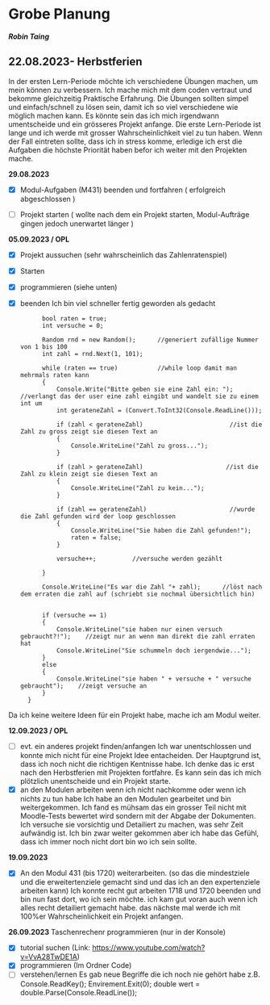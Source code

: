 # Grobe Planung

***Robin Taing***

## 22.08.2023- Herbstferien

In der ersten Lern-Periode möchte ich verschiedene Übungen machen, um mein können zu verbessern. Ich mache mich mit dem coden vertraut und bekomme gleichzeitig Praktische Erfahrung. Die Übungen sollten simpel und einfach/schnell zu lösen sein, damit ich so viel verschiedene wie möglich machen kann. Es könnte sein das ich mich irgendwann umentscheide und ein grösseres Projekt anfange. 
Die erste Lern-Periode ist lange und ich werde mit grosser Wahrscheinlichkeit viel zu tun haben. Wenn der Fall eintreten sollte, dass ich in stress komme, erledige ich erst die Aufgaben die höchste Priorität haben befor ich weiter mit den Projekten mache. 


**29.08.2023**
- [x] Modul-Aufgaben (M431) beenden und fortfahren ( erfolgreich abgeschlossen )
- [ ] Projekt starten ( wollte nach dem ein Projekt starten, Modul-Aufträge gingen jedoch unerwartet länger )


**05.09.2023 / OPL**
- [X] Projekt aussuchen (sehr wahrscheinlich das Zahlenratenspiel)
- [X] Starten
- [X] programmieren    (siehe unten)
- [X] beenden          Ich bin viel schneller fertig geworden als gedacht


            bool raten = true;
            int versuche = 0;
            
            Random rnd = new Random();      //generiert zufällige Nummer von 1 bis 100
            int zahl = rnd.Next(1, 101);

            while (raten == true)           //while loop damit man mehrmals raten kann
            {
                Console.Write("Bitte geben sie eine Zahl ein: ");             //verlangt das der user eine zahl eingibt und wandelt sie zu einem int um
                int gerateneZahl = (Convert.ToInt32(Console.ReadLine()));

                if (zahl < gerateneZahl)                        //ist die Zahl zu gross zeigt sie diesen Text an
                {
                    Console.WriteLine("Zahl zu gross...");
                }

                if (zahl > gerateneZahl)                       //ist die Zahl zu klein zeigt sie diesen Text an
                {
                    Console.WriteLine("Zahl zu kein...");
                }

                if (zahl == gerateneZahl)                       //wurde die Zahl gefunden wird der loop geschlossen
                {
                    Console.WriteLine("Sie haben die Zahl gefunden!");
                    raten = false;
                }

                versuche++;          //versuche werden gezählt

            }

            Console.WriteLine("Es war die Zahl "+ zahl);      //löst nach dem erraten die zahl auf (schriebt sie nochmal übersichtlich hin)
            
            
            if (versuche == 1)
            {               
                Console.WriteLine("sie haben nur einen versuch gebraucht?!");    //zeigt nur an wenn man direkt die zahl erraten hat
                Console.WriteLine("Sie schummeln doch iergendwie...");
            }
            else
            {
                Console.WriteLine("sie haben " + versuche + " versuche gebraucht");    //zeigt versuche an
            }
        }         

Da ich keine weitere Ideen für ein Projekt habe, mache ich am Modul weiter.

**12.09.2023 / OPL**
- [ ] evt. ein anderes projekt finden/anfangen
      Ich war unentschlossen und konnte mich nicht für eine Projekt Idee entacheiden. Der Hauptgrund ist, dass ich noch nicht die richtigen Kentnisse habe. Ich denke das ic
      erst nach den Herbstferien mit Projekten fortfahre. Es kann sein das ich mich plötzlich unentscheide und ein Projekt starte.
- [x] an den Modulen arbeiten wenn ich nicht nachkomme oder wenn ich nichts zu tun habe
      Ich habe an den Modulen gearbeitet und bin weitergekommen. Ich fand es mühsam das ein grosser Teil nicht mit Moodle-Tests bewertet wird sondern mit der Abgabe der
      Dokumenten. Ich versuche sie vorsichtig und Detailiert zu machen, was sehr Zeit aufwändig ist. Ich bin zwar weiter gekommen aber ich habe das Gefühl, dass ich immer
      noch nicht dort bin wo ich sein sollte.

**19.09.2023**
- [X] An den Modul 431 (bis 1720) weiterarbeiten.
      (so das die mindestziele und die erweitertenziele gemacht sind und das ich an den expertenziele arbeiten kann)
      Ich konnte recht gut arbeiten 1718 und 1720 beenden und bin nun fast dort, wo ich sein möchte.
      ich kam gut voran auch wenn ich alles recht detailiert gemacht habe. das nächste mal werde ich mit 100%er Wahrscheinlichkeit ein Projekt anfangen.

**26.09.2023**
Taschenrechenr programmieren (nur in der Konsole)
- [x] tutorial suchen (Link: https://www.youtube.com/watch?v=VvA28TwDE1A)
- [x] programmieren (Im Ordner Code) 
- [ ] verstehen/lernen
      Es gab neue Begriffe die ich noch nie gehört habe z.B. Console.ReadKey(); Envirement.Exit(0); double wert = double.Parse(Console.ReadLine());
